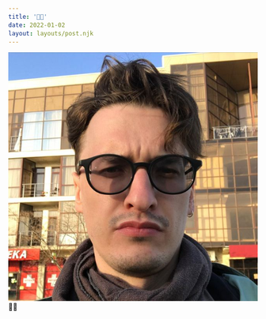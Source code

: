```yaml
---
title: '🧑‍💻'
date: 2022-01-02
layout: layouts/post.njk
---
```


![](/img/AgACAgIAAx0CQ1zwEwACActh0WrnG-jykBEXuAHodLiOlYxyyQACpLQxGwrGiUo9J_FaGvywzAEAAwIAA3MAAyME.jpg
)
🧑‍💻

